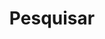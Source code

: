---
title: "Pesquisar"
layout: "search"
# url: "/search"
# description: "Description for Search"
# summary: "Pesquisar"
---